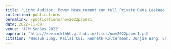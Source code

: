 ```yaml
---
title: "Light Auditor: Power Measurement can tell Private Data Leakage through IoT Covert Channels"
collection: publications
permalink: /publications/nov2022paper1
date: 2022-11-09
venue: 'ACM SenSys 2022'
paperurl: 'http://kevincklhhh.github.io/files/nov2022paper1.pdf'
citation: 'Woosub Jung, Kailai Cui, Kenneth Koltermann, Junjie Wang, Chunsheng Xin, Gang Zhou, “Light Auditor: Power Measurement can tell Private Data Leakage through IoT Covert Channels,” ACM SenSys 2022, Boston, MA, November 2022.'
---
```


